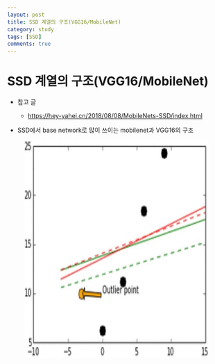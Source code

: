 ```yaml
---
layout: post
title: SSD 계열의 구조(VGG16/MobileNet)
category: study
tags: [SSD]
comments: true
---
```


# SSD 계열의 구조(VGG16/MobileNet)

- 참고 글
  - https://hey-yahei.cn/2018/08/08/MobileNets-SSD/index.html

- SSD에서 base network로 많이 쓰이는 mobilenet과 VGG16의 구조

<center>
<figure>
<img src="/assets/post_img/study/2019-04-18-l1_l2/fig1.gif" alt="views">
<figcaption></figcaption>
</figure>
</center>

